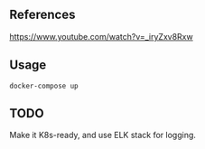 ## References
https://www.youtube.com/watch?v=_iryZxv8Rxw
## Usage
```shell
docker-compose up
```
## TODO
Make it K8s-ready, and use ELK stack for logging.